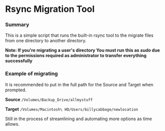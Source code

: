 # Rsync Migration Tool

### Summary
This is a simple script that runs the built-in rsync tool to the migrate files from one directory to another directory.

**Note: If you're migrating a user's directory You must run this as _sudo_ due to the permissions required as administrator to transfer everything successfully**

### Example of migrating
It is recommended to put in the full path for the Source and Target when prompted.

**Source**
`/Volumes/Backup_Drive/allmystuff`

**Target**
`/Volumes/Macintosh\ HD/Users/billycabbage/newlocation`

Still in the process of streamlining and automating more options as time allows.
